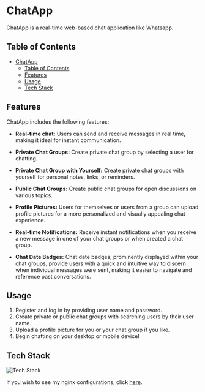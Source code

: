 <!-- @format -->

# ChatApp

ChatApp is a real-time web-based chat application like Whatsapp.

## Table of Contents

- [ChatApp](#chatapp)
  - [Table of Contents](#table-of-contents)
  - [Features](#features)
  - [Usage](#usage)
  - [Tech Stack](#tech-stack)

## Features

ChatApp includes the following features:

- **Real-time chat:** Users can send and receive messages in real time, making it ideal for instant communication.

- **Private Chat Groups:** Create private chat group by selecting a user for chatting.

- **Private Chat Group with Yourself:** Create private chat groups with yourself for personal notes, links, or reminders.

- **Public Chat Groups:** Create public chat groups for open discussions on various topics.

- **Profile Pictures:** Users for themselves or users from a group can upload profile pictures for a more personalized and visually appealing chat experience.

- **Real-time Notifications:** Receive instant notifications when you receive a new message in one of your chat groups or when created a chat group.
- **Chat Date Badges:** Chat date badges, prominently displayed within your chat groups, provide users with a quick and intuitive way to discern when individual messages were sent, making it easier to navigate and reference past conversations.

## Usage

1. Register and log in by providing user name and password.
2. Create private or public chat groups with searching users by their user name.
3. Upload a profile picture for you or your chat group if you like.
4. Begin chatting on your desktop or mobile device!

## Tech Stack

![Tech Stack](https://skillicons.dev/icons?i=dotnet,ts,angular,docker,githubactions&perline=6)

If you wish to see my nginx configurations, click <a href="https://github.com/yusuf-cirak/yusufcirak.net-nginx" target="_blank">here</a>.
